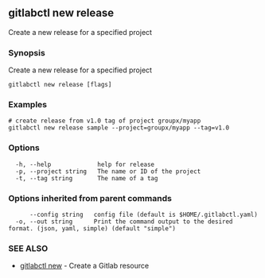 ## gitlabctl new release

Create a new release for a specified project

### Synopsis

Create a new release for a specified project

```
gitlabctl new release [flags]
```

### Examples

```
# create release from v1.0 tag of project groupx/myapp
gitlabctl new release sample --project=groupx/myapp --tag=v1.0
```

### Options

```
  -h, --help             help for release
  -p, --project string   The name or ID of the project
  -t, --tag string       The name of a tag
```

### Options inherited from parent commands

```
      --config string   config file (default is $HOME/.gitlabctl.yaml)
  -o, --out string      Print the command output to the desired format. (json, yaml, simple) (default "simple")
```

### SEE ALSO

* [gitlabctl new](gitlabctl_new.md)	 - Create a Gitlab resource


